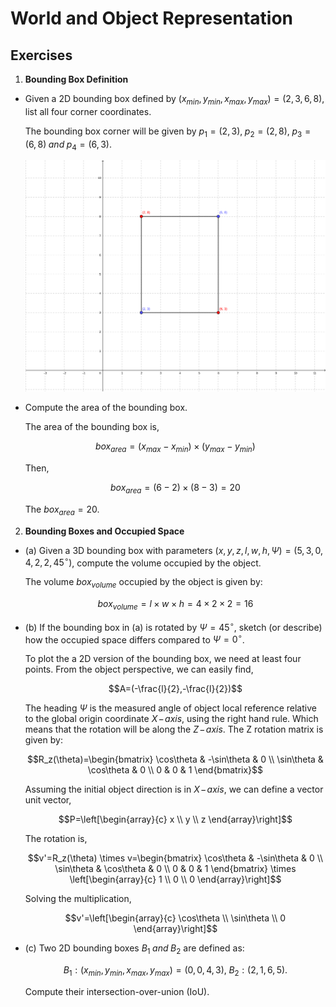 # World and Object Representation

## Exercises

1. **Bounding Box Definition**
- Given a 2D bounding box defined by $\displaystyle (x_{min},y_{min},x_{max},y_{max}) = (2,3,6,8)$, list all four corner coordinates.

    The bounding box corner will be given by $\displaystyle p_1=(2,3),\;p_2=(2,8),\;p_3=(6,8)\; {\textstyle and}\; p_4=(6,3)$.

    ![Bounding box](./img/bounding_box.png)

- Compute the area of the bounding box.

    The area of the bounding box is,

    $$
    box_{area}=(x_{max}-x_{min})\times(y_{max}-y_{min})
    $$

    Then,

    ```math
    box_{area}=(6-2)\times(8-3) = 20
    ```

    The $\displaystyle box_{area}=20$.

2. **Bounding Boxes and Occupied Space**
- (a) Given a 3D bounding box with parameters $\displaystyle (x,y,z,l,w,h,\Psi)=(5,3,0,4,2,2,45^\circ)$, compute the volume occupied by the object.

    The volume $\displaystyle box_{volume}$ occupied by the object is given by:
    ```math
    box_{volume}=l \times w \times h = 4 \times 2 \times 2 = 16
    ```

- (b) If the bounding box in (a) is rotated by $\displaystyle \Psi=45^\circ$, sketch (or describe) how the occupied space differs compared to $\displaystyle \Psi=0^\circ$.

    To plot the a 2D version of the bounding box, we need at least four points. From the object perspective, we can easily find,

    ```math
    A=(-\frac{l}{2},-\frac{l}{2})
    ```

    The heading $\displaystyle \Psi$ is the measured angle of object local reference relative to the global origin coordinate $\textstyle X\!-\!axis$, using the right hand rule. Which means that the rotation will be along the $\textstyle Z\!-\!axis$. The Z rotation matrix is given by:

    ```math
    R_z(\theta)=\begin{bmatrix}
        \cos\theta & -\sin\theta & 0 \\
        \sin\theta & \cos\theta & 0 \\
        0 & 0 & 1
    \end{bmatrix}
    ```

    Assuming the initial object direction is in $\textstyle X\!-\!axis$, we can define a vector unit vector,

    ```math
    P=\left[\begin{array}{c} x \\ y \\ z \end{array}\right]
    ```

    The rotation is,

    ```math
    v'=R_z(\theta) \times v=\begin{bmatrix}
        \cos\theta & -\sin\theta & 0 \\
        \sin\theta & \cos\theta & 0 \\
        0 & 0 & 1
    \end{bmatrix} \times \left[\begin{array}{c} 1 \\ 0 \\ 0 \end{array}\right]
    ```

    Solving the multiplication,

    ```math
    v'=\left[\begin{array}{c} \cos\theta \\ \sin\theta \\ 0 \end{array}\right]
    ```





- (c) Two 2D bounding boxes $\textstyle B_1\; and\; B_2$ are defined as:
    ```math
    B_1:(x_{min},y_{min},x_{max},y_{max})=(0,0,4,3),\; B_2:(2,1,6,5).
    ```
    Compute their intersection-over-union (IoU).